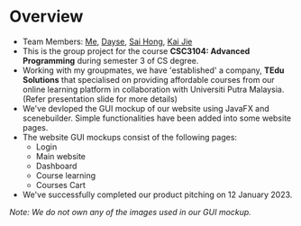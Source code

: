 # Overview
- Team Members: [Me](https://github.com/chewzzz1014), [Dayse](https://github.com/DayseLew), [Sai Hong](https://github.com/Flov9), [Kai Jie](https://github.com/Kaijie0311)
- This is the group project for the course **CSC3104: Advanced Programming** during semester 3 of CS degree. 
- Working with my groupmates, we have 'established' a company, **TEdu Solutions** that specialised on providing affordable courses from our online learning platform in collaboration with Universiti Putra Malaysia. (Refer presentation slide for more details)
- We've devloped the GUI mockup of our website using JavaFX and scenebuilder. Simple functionalities have been added into some website pages.
- The website GUI mockups consist of the following pages:
  - Login 
  - Main website
  - Dashboard
  - Course learning 
  - Courses Cart
- We've successfully completed our product pitching on 12 January 2023.

*Note: We do not own any of the images used in our GUI mockup.*

